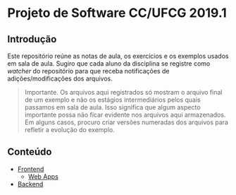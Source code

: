 # Projeto de Software CC/UFCG 2019.1

## Introdução
Este repositório reúne as notas de aula, os exercícios e os
exemplos usados em sala de aula. Sugiro que cada aluno da
disciplina se registre como _watcher_ do repositório para que
receba notificações de adições/modificações dos arquivos.

> Importante. Os arquivos aqui registrados só mostram o arquivo
> final de um exemplo e não os estágios intermediários pelos
> quais passamos em sala de aula. Isso significa que algum
> aspecto importante possa não ficar evidente nos arquivos aqui
> armazenados. Em alguns casos, procuro criar versões numeradas
> dos arquivos para refletir a evolução do exemplo.

## Conteúdo

- [Frontend](/Front-end)
  - [Web Apps](/Front-end/06.web_apps/text.md)
- [Backend](/Back-end)
